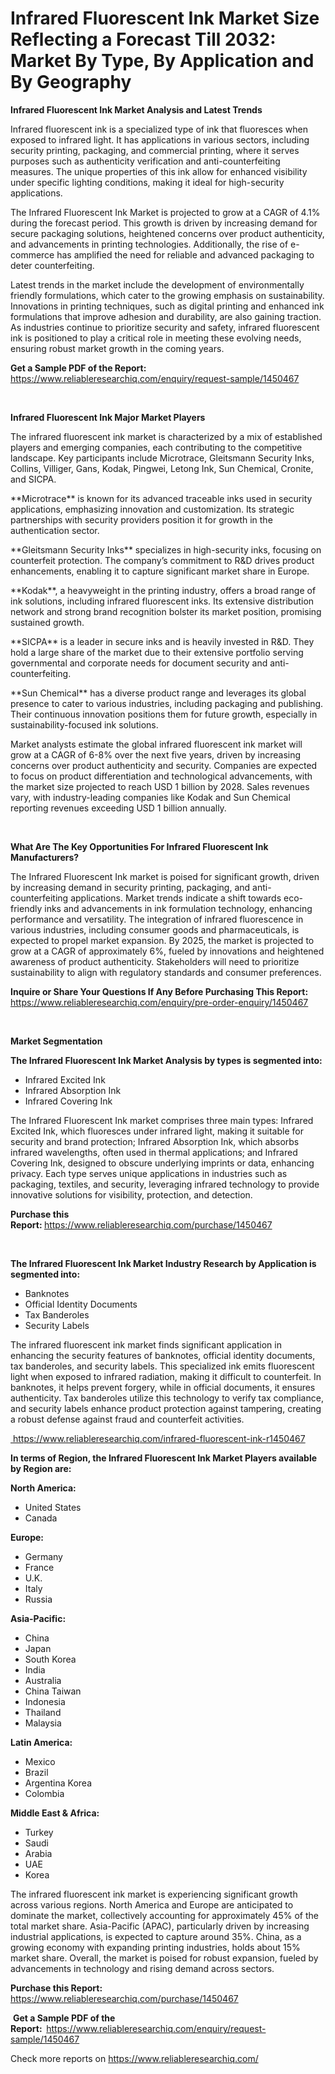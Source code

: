 <p><h1>Infrared Fluorescent Ink Market Size Reflecting a Forecast Till 2032: Market By Type, By Application and By Geography</h1></p><p><strong>Infrared Fluorescent Ink Market Analysis and Latest Trends</strong></p>
<p><p>Infrared fluorescent ink is a specialized type of ink that fluoresces when exposed to infrared light. It has applications in various sectors, including security printing, packaging, and commercial printing, where it serves purposes such as authenticity verification and anti-counterfeiting measures. The unique properties of this ink allow for enhanced visibility under specific lighting conditions, making it ideal for high-security applications.</p><p>The Infrared Fluorescent Ink Market is projected to grow at a CAGR of 4.1% during the forecast period. This growth is driven by increasing demand for secure packaging solutions, heightened concerns over product authenticity, and advancements in printing technologies. Additionally, the rise of e-commerce has amplified the need for reliable and advanced packaging to deter counterfeiting.</p><p>Latest trends in the market include the development of environmentally friendly formulations, which cater to the growing emphasis on sustainability. Innovations in printing techniques, such as digital printing and enhanced ink formulations that improve adhesion and durability, are also gaining traction. As industries continue to prioritize security and safety, infrared fluorescent ink is positioned to play a critical role in meeting these evolving needs, ensuring robust market growth in the coming years.</p></p>
<p><strong>Get a Sample PDF of the Report:&nbsp;</strong> <a href="https://www.reliableresearchiq.com/enquiry/request-sample/1450467?utm_campaign=2335&utm_medium=2&utm_source=Github&utm_content=ia&utm_term=28022025&utm_id=infrared-fluorescent-ink">https://www.reliableresearchiq.com/enquiry/request-sample/1450467</a></p>
<p>&nbsp;</p>
<p><strong>Infrared Fluorescent Ink Major Market Players</strong></p>
<p><p>The infrared fluorescent ink market is characterized by a mix of established players and emerging companies, each contributing to the competitive landscape. Key participants include Microtrace, Gleitsmann Security Inks, Collins, Villiger, Gans, Kodak, Pingwei, Letong Ink, Sun Chemical, Cronite, and SICPA.</p><p>**Microtrace** is known for its advanced traceable inks used in security applications, emphasizing innovation and customization. Its strategic partnerships with security providers position it for growth in the authentication sector. </p><p>**Gleitsmann Security Inks** specializes in high-security inks, focusing on counterfeit protection. The company’s commitment to R&D drives product enhancements, enabling it to capture significant market share in Europe.</p><p>**Kodak**, a heavyweight in the printing industry, offers a broad range of ink solutions, including infrared fluorescent inks. Its extensive distribution network and strong brand recognition bolster its market position, promising sustained growth.</p><p>**SICPA** is a leader in secure inks and is heavily invested in R&D. They hold a large share of the market due to their extensive portfolio serving governmental and corporate needs for document security and anti-counterfeiting.</p><p>**Sun Chemical** has a diverse product range and leverages its global presence to cater to various industries, including packaging and publishing. Their continuous innovation positions them for future growth, especially in sustainability-focused ink solutions.</p><p>Market analysts estimate the global infrared fluorescent ink market will grow at a CAGR of 6-8% over the next five years, driven by increasing concerns over product authenticity and security. Companies are expected to focus on product differentiation and technological advancements, with the market size projected to reach USD 1 billion by 2028. Sales revenues vary, with industry-leading companies like Kodak and Sun Chemical reporting revenues exceeding USD 1 billion annually.</p></p>
<p>&nbsp;</p>
<p><strong>What Are The Key Opportunities For Infrared Fluorescent Ink Manufacturers?</strong></p>
<p><p>The Infrared Fluorescent Ink market is poised for significant growth, driven by increasing demand in security printing, packaging, and anti-counterfeiting applications. Market trends indicate a shift towards eco-friendly inks and advancements in ink formulation technology, enhancing performance and versatility. The integration of infrared fluorescence in various industries, including consumer goods and pharmaceuticals, is expected to propel market expansion. By 2025, the market is projected to grow at a CAGR of approximately 6%, fueled by innovations and heightened awareness of product authenticity. Stakeholders will need to prioritize sustainability to align with regulatory standards and consumer preferences.</p></p>
<p><strong>Inquire or Share Your Questions If Any Before Purchasing This Report:</strong> <a href="https://www.reliableresearchiq.com/enquiry/pre-order-enquiry/1450467?utm_campaign=2335&utm_medium=2&utm_source=Github&utm_content=ia&utm_term=28022025&utm_id=infrared-fluorescent-ink">https://www.reliableresearchiq.com/enquiry/pre-order-enquiry/1450467</a></p>
<p>&nbsp;</p>
<p><strong>Market Segmentation</strong></p>
<p><strong>The Infrared Fluorescent Ink Market Analysis by types is segmented into:</strong></p>
<p><ul><li>Infrared Excited Ink</li><li>Infrared Absorption Ink</li><li>Infrared Covering Ink</li></ul></p>
<p><p>The Infrared Fluorescent Ink market comprises three main types: Infrared Excited Ink, which fluoresces under infrared light, making it suitable for security and brand protection; Infrared Absorption Ink, which absorbs infrared wavelengths, often used in thermal applications; and Infrared Covering Ink, designed to obscure underlying imprints or data, enhancing privacy. Each type serves unique applications in industries such as packaging, textiles, and security, leveraging infrared technology to provide innovative solutions for visibility, protection, and detection.</p></p>
<p><strong>Purchase this Report:&nbsp;</strong><a href="https://www.reliableresearchiq.com/purchase/1450467?utm_campaign=2335&utm_medium=2&utm_source=Github&utm_content=ia&utm_term=28022025&utm_id=infrared-fluorescent-ink">https://www.reliableresearchiq.com/purchase/1450467</a></p>
<p>&nbsp;</p>
<p><strong>The Infrared Fluorescent Ink Market Industry Research by Application is segmented into:</strong></p>
<p><ul><li>Banknotes</li><li>Official Identity Documents</li><li>Tax Banderoles</li><li>Security Labels</li></ul></p>
<p><p>The infrared fluorescent ink market finds significant application in enhancing the security features of banknotes, official identity documents, tax banderoles, and security labels. This specialized ink emits fluorescent light when exposed to infrared radiation, making it difficult to counterfeit. In banknotes, it helps prevent forgery, while in official documents, it ensures authenticity. Tax banderoles utilize this technology to verify tax compliance, and security labels enhance product protection against tampering, creating a robust defense against fraud and counterfeit activities.</p></p>
<p><a href="https://www.reliableresearchiq.com/infrared-fluorescent-ink-r1450467?utm_campaign=2335&utm_medium=2&utm_source=Github&utm_content=ia&utm_term=28022025&utm_id=infrared-fluorescent-ink">&nbsp;https://www.reliableresearchiq.com/infrared-fluorescent-ink-r1450467</a></p>
<p><strong>In terms of Region, the Infrared Fluorescent Ink Market Players available by Region are:</strong></p>
<p>
    <p> <strong> North America: </strong>
        <ul>
            <li>United States</li>
            <li>Canada</li>
        </ul>
        </p> 
    <p> <strong> Europe: </strong>
        <ul>
            <li>Germany</li>
            <li>France</li>
            <li>U.K.</li>
            <li>Italy</li>
            <li>Russia</li>
        </ul>
        </p> 
    <p> <strong> Asia-Pacific: </strong>
        <ul>
            <li>China</li>
            <li>Japan</li>
            <li>South Korea</li>
            <li>India</li>
            <li>Australia</li>
            <li>China Taiwan</li>
            <li>Indonesia</li>
            <li>Thailand</li>
            <li>Malaysia</li>
        </ul>
        </p> 
    <p> <strong> Latin America: </strong>
        <ul>
            <li>Mexico</li>
            <li>Brazil</li>
            <li>Argentina Korea</li>
            <li>Colombia</li>
        </ul>
        </p> 
    <p> <strong> Middle East & Africa: </strong>
        <ul>
            <li>Turkey</li>
            <li>Saudi</li>
            <li>Arabia</li>
            <li>UAE</li>
            <li>Korea</li>
        </ul>
    </p>
    </p>
<p><p>The infrared fluorescent ink market is experiencing significant growth across various regions. North America and Europe are anticipated to dominate the market, collectively accounting for approximately 45% of the total market share. Asia-Pacific (APAC), particularly driven by increasing industrial applications, is expected to capture around 35%. China, as a growing economy with expanding printing industries, holds about 15% market share. Overall, the market is poised for robust expansion, fueled by advancements in technology and rising demand across sectors.</p></p>
<p><strong>Purchase this Report: </strong><a href="https://www.reliableresearchiq.com/purchase/1450467?utm_campaign=2335&utm_medium=2&utm_source=Github&utm_content=ia&utm_term=28022025&utm_id=infrared-fluorescent-ink">https://www.reliableresearchiq.com/purchase/1450467</a></p>
<p>&nbsp;<strong>Get a Sample PDF of the Report:&nbsp;&nbsp;</strong><a href="https://www.reliableresearchiq.com/enquiry/request-sample/1450467?utm_campaign=2335&utm_medium=2&utm_source=Github&utm_content=ia&utm_term=28022025&utm_id=infrared-fluorescent-ink">https://www.reliableresearchiq.com/enquiry/request-sample/1450467</a></p>
<p><strong></strong></p>
<p>Check more reports on <a href="https://www.reliableresearchiq.com/?utm_campaign=2335&utm_medium=2&utm_source=Github&utm_content=ia&utm_term=28022025&utm_id=infrared-fluorescent-ink">https://www.reliableresearchiq.com/</a></p>